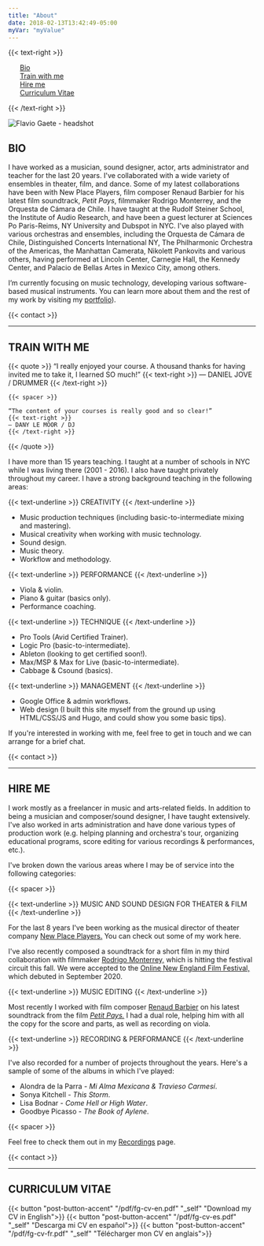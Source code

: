 ```yaml
---
title: "About"
date: 2018-02-13T13:42:49-05:00
myVar: "myValue"
---
```


{{< text-right >}}
<ul>
    <div><a href="#bio">Bio</a></div>
    <div><a href="#train-with-me">Train with me</a></div>
    <div><a href="#hire-me">Hire me</a></div>
    <div><a href="#curriculum-vitae">Curriculum Vitae</a></div>
</ul>
{{< /text-right >}}

![Flavio Gaete - headshot](/images/fg-hs.jpg)

## BIO

I have worked as a musician, sound designer, actor, arts administrator and teacher for the last 20 years. I've collaborated with a wide variety of ensembles in theater, film, and dance. Some of my latest collaborations have been with New Place Players, film composer Renaud Barbier for his latest film soundtrack, *Petit Pays*, filmmaker Rodrigo Monterrey, and the Orquesta de Cámara de Chile. I have taught at the Rudolf Steiner School, the Institute of Audio Research, and have been a guest lecturer at Sciences Po Paris-Reims, NY University and Dubspot in NYC. I've also played with various orchestras and ensembles, including the Orquesta de Cámara de Chile, Distinguished Concerts International NY, The Philharmonic Orchestra of the Americas, the Manhattan Camerata, Nikolett Pankovits and various others, having performed at Lincoln Center, Carnegie Hall, the Kennedy Center, and Palacio de Bellas Artes in Mexico City, among others. 

I’m currently focusing on music technology, developing various software-based musical instruments. You can learn more about them and the rest of my work by visiting my [portfolio](../../portfolio)). 

{{< contact >}}

---

## TRAIN WITH ME

{{< quote >}}
    “I really enjoyed your course. A thousand thanks for having invited me to take it, I learned SO much!”
    {{< text-right >}}
    — DANIEL JOVE / DRUMMER
    {{< /text-right >}}

    {{< spacer >}}

    “The content of your courses is really good and so clear!”
    {{< text-right >}}
    — DANY LE MOOR / DJ
    {{< /text-right >}}
{{< /quote >}}

I have more than 15 years teaching. I taught at a number of schools in NYC while I was living there (2001 - 2016). I also have taught privately throughout my career. I have a strong background teaching in the following areas:

{{< text-underline >}}
CREATIVITY
{{< /text-underline >}}

- Music production techniques (including basic-to-intermediate mixing and mastering).
- Musical creativity when working with music technology.
- Sound design.
- Music theory.
- Workflow and methodology.

{{< text-underline >}}
PERFORMANCE
{{< /text-underline >}}

- Viola & violin.
- Piano & guitar (basics only).
- Performance coaching.

{{< text-underline >}}
TECHNIQUE
{{< /text-underline >}}
- Pro Tools (Avid Certified Trainer).
- Logic Pro (basic-to-intermediate).
- Ableton (looking to get certified soon!).
- Max/MSP & Max for Live (basic-to-intermediate).
- Cabbage & Csound (basics).

{{< text-underline >}}
MANAGEMENT
{{< /text-underline >}}
- Google Office & admin workflows.
- Web design (I built this site myself from the ground up using HTML/CSS/JS and Hugo, and could show you some basic tips).

If you're interested in working with me, feel free to get in touch and we can arrange for a brief chat.

{{< contact >}}

---

## HIRE ME

I work mostly as a freelancer in music and arts-related fields. In addition to being a musician and composer/sound designer, I have taught extensively. I've also worked in arts administration and have done various types of production work (e.g. helping planning and orchestra's tour, organizing educational programs, score editing for various recordings & performances, etc.).

I've broken down the various areas where I may be of service into the following categories:

{{< spacer >}}

{{< text-underline >}}
MUSIC AND SOUND DESIGN FOR THEATER & FILM
{{< /text-underline >}}

For the last 8 years I've been working as the musical director of theater company [New Place Players.](https://newplaceplayersnyc.com/) You can check out some of my work here.

I've also recently composed a soundtrack for a short film in my third collaboration with filmmaker [Rodrigo Monterrey,](https://vimeo.com/romonterrey) which is hitting the festival circuit this fall. We were accepted to the [Online New England Film Festival,](https://newenglandfilm.com/festival_film/2020/the-way-you-were) which debuted in September 2020.

{{< text-underline >}}
MUSIC EDITING
{{< /text-underline >}}

Most recently I worked with film composer [Renaud Barbier](https://www.imdb.com/name/nm1721072/) on his latest soundtrack from the film *[Petit Pays.](https://www.imdb.com/title/tt9665968/)* I had a dual role, helping him with all the copy for the score and parts, as well as recording on viola.

{{< text-underline >}}
RECORDING & PERFORMANCE
{{< /text-underline >}}

I've also recorded for a number of projects throughout the years. Here's a sample of some of the albums in which I've played:

- Alondra de la Parra - *Mi Alma Mexicana & Travieso Carmesí*.
- Sonya Kitchell - *This Storm*.
- Lisa Bodnar - *Come Hell or High Water*.
- Goodbye Picasso - *The Book of Aylene*.

{{< spacer >}}

Feel free to check them out in my [Recordings](../recordings) page.

{{< contact >}}

---

## CURRICULUM VITAE

{{< button "post-button-accent" "/pdf/fg-cv-en.pdf" "_self" "Download my CV in English">}}
{{< button "post-button-accent" "/pdf/fg-cv-es.pdf" "_self" "Descarga mi CV en español">}}
{{< button "post-button-accent" "/pdf/fg-cv-fr.pdf" "_self" "Télécharger mon CV en anglais">}}